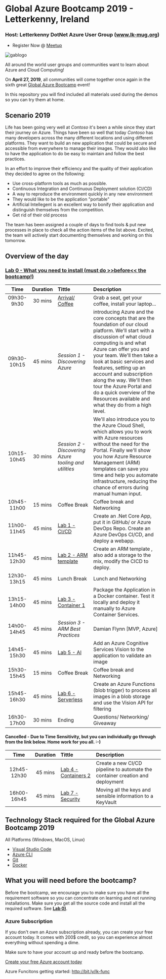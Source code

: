 ﻿# Global Azure Bootcamp 2019 - Letterkenny, Ireland

### Host: Letterkenny DotNet Azure User Group (www.lk-mug.org)

* Register Now @ [Meetup](https://bit.ly/GAB2019LK)

![gablogo][gablogo]

All around the world user groups and communities want to learn about Azure and Cloud Computing!

On **April 27, 2019**, all communities will come together once again in the sixth great [Global Azure Bootcamp](https://global.azurebootcamp.net/) event! 

In this repository you will find included all materials used during the demos so you can try them at home.


## Scenario 2019
Life has been going very well at *Contoso* it's been a while since they start their journey on Azure. Things have been so well that today *Contoso* has many developers across the many different locations and using different platforms.  They want to build an new application that could be secure and accessible from everywhere to manage their images. They would also like to have the application to do be easy to maintain and follow the best practices.

In an effort to improve their efficiency and the quality of their application they decided to agree on the following:

* Use cross-platform tools as much as possible. 
* Continuous Integration and Continuous Deployment solution (CI/CD)
* A way to reproduce the environment quickly in any new environment
* They would like to be the application "portable"
* Artificial Intellegent is an excellent way to bonify their application and distinguish themselves from the competition.
* Get rid of their old process

The team has been assigned a couple of days to find tools & put new processes in place to check all the action items of the list above. Excited, the team will actively start documenting themselves and working on this tomorrow.

## Overview of the day

### [Lab 0 - What you need to install (must do >>before<< the bootcamp!)](./Lab0/README.md) 


Time        | Duration | Tittle                                      | Description  
:----:      | :------: | :-------                                    | :----------- 
09h30-9h30  | 30 mins  | [Arrival/ Coffee](./Locations/README.md)    | Grab a seat, get your coffee, install your laptop...
09h30-10h15 | 45 mins  | *Session 1 - Discovering Azure*               | introducing Azure and the core concepts that are the foundation of our cloud platform. We'll start with a discussion of what cloud computing is and what Azure can offer you and your team. We'll then take a look at basic services and features, setting up an account and subscription along the way. We'll then tour the Azure Portal and do a quick overview of the Resources available and what they do from a high level.
10h15-10h45| 30 mins  | *Session 2 - Discovering Azure tooling and utilities* | We'll also introduce you to the Azure Cloud Shell, which allows you to work with Azure resources without the need for the Portal. Finally we'll show you how Azure Resource Management (ARM) templates can save you time and help you automate infrastructure, reducing the chance of errors during manual human input.
10h45-11h00 | 15 mins  | Coffee Break                                | Coffee break and Networking 
11h00-11h45 | 45 mins  | [Lab 1 - CI/CD ](./Lab1/README.md)          | Create an .Net Core App, put it in GitHub/ or Azure DevOps Repo. Create an Azure DevOps CI/CD, and deploy a webapp.
11h45-12h30 | 45 mins  | [Lab 2 - ARM template](./Lab2/README.md)    | Create an ARM template , also add a storage to the mix, modify the CICD to deploy.
12h30-13h15 | 45 mins  | Lunch Break                                 |  Lunch and Networking 
13h15-14h00 | 45 mins  | [Lab 3 - Container 1](./Lab3/README.md)     | Package the Application in a Docker container. Test it locally and deploy it manually to Azure Container Services.
14h00-14h45 | 45 mins   | *Session 3 - ARM Best Practices*                |  Damian Flynn [MVP, Azure]
14h45-15h30 | 45 mins  | [Lab 5 - AI](./Lab5/README.md)              | Add an Azure Cognitive Services Vision to the application to validate an image
15h30-15h45 | 15 mins  | Coffee Break                                | Coffee break and Networking 
15h45-16h30 | 45 mins  | [Lab 6 - Serverless](./Lab6/README.md)      | Create an Azure Functions (blob trigger) to process all images in a blob storage and use the Vision API for filtering
16h30-17h00 | 30 mins  | Ending                                      | Questions/ Networking/ Giveaway

#### Cancelled - Due to Time Sensitivity, but you can individually go through  from the link below. Home work for you all. :-)
Time        | Duration | Tittle                                      | Description  
:----:      | :------: | :-------                                    | :----------- 
12h45-12h30 | 45 mins  | [Lab 4 - Containers 2](./Lab4/README.md)    | Create a new CI/CD pipeline to automate the container creation and deployment 
16h00-16h45 | 45 mins  | [Lab 7 - Security](./Lab7/README.md)        | Moving all the keys and sensible information to a KeyVault
## Technology Stack required for the Global Azure Bootcamp 2019

All Platforms (Windows, MacOS, Linux)


* [Visual Studio Code](https://code.visualstudio.com/?WT.mc_id=globalazure-github-frbouche&wt.mc_id=vscom_downloads)
* [Azure CLI](https://docs.microsoft.com/en-us/cli/azure/install-azure-cli?WT.mc_id=globalazure-github-frbouche&view=azure-cli-latest)
* [Git](https://git-scm.com/downloads)
* [Docker](https://www.docker.com/get-started)

## What you will need before the bootcamp?

Before the bootcamp, we encourage you to make sure you have all the requirement software so you can concentrate on learning and not running installations.  Make sure you get all the source code and install all the required software.  See **[Lab 0)](./Lab0/README.md)**.

### Azure Subscription
If you don't own an Azure subscription already, you can create your free account today. It comes with 200$ credit, so you can experience almost everything without spending a dime. 

Make sure to have your account up and ready before the bootcamp.

[Create your free Azure account today](https://azure.microsoft.com/en-us/free/)

[gablogo]: ./medias/GlobalAzureBootcamp2019.png "Global Azure Bootcamp 2019"

Azure Funcitons getting started:
http://bit.ly/lk-func
